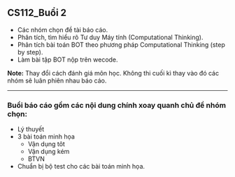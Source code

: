 ## CS112_Buổi 2
- Các nhóm chọn đề tài báo cáo.
- Phân tích, tìm hiểu rõ Tư duy Máy tính (Computational Thinking).
- Phân tích bài toán BOT theo phương pháp Computational Thinking (step by step).
- Làm bài tập BOT nộp trên wecode.

**Note:** Thay đổi cách đánh giá môn học. Không thi cuối kì thay vào đó các nhóm sẽ luân phiên nhau báo cáo.

---
### Buổi báo cáo gồm các nội dung chính xoay quanh chủ đề nhóm chọn:
- Lý thuyết
- 3 bài toán minh họa
    - Vận dụng tôt
    - Vận dụng kém
    - BTVN
- Chuẩn bị bộ test cho các bài toán minh họa.